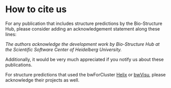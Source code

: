 # How to cite us

For any publication that includes structure predictions by the Bio-Structure Hub, please consider adding an acknowledgement statement along these lines:

*The authors acknowledge the development work by Bio-Structure Hub at the Scientific Software Center of Heidelberg University.*

Additionally, it would be very much appreciated if you notify us about these publications. 

For structure predictions that used the bwForCluster [Helix](https://wiki.bwhpc.de/e/Helix/Acknowledgement) or [bwVisu](https://wiki.bwhpc.de/e/Helix/bwVisu/Acknowledgement), please acknowledge their projects as well.

